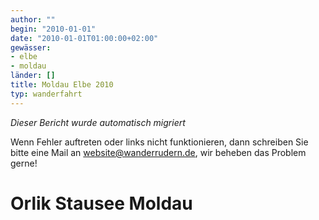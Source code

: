 ```yaml
---
author: ""
begin: "2010-01-01"
date: "2010-01-01T01:00:00+02:00"
gewässer:
- elbe
- moldau
länder: []
title: Moldau Elbe 2010
typ: wanderfahrt
---
```



*Dieser Bericht wurde automatisch migriert*

Wenn Fehler auftreten oder links nicht funktionieren, dann schreiben Sie bitte eine Mail an website@wanderrudern.de, wir beheben das Problem gerne!



# Orlik Stausee Moldau


